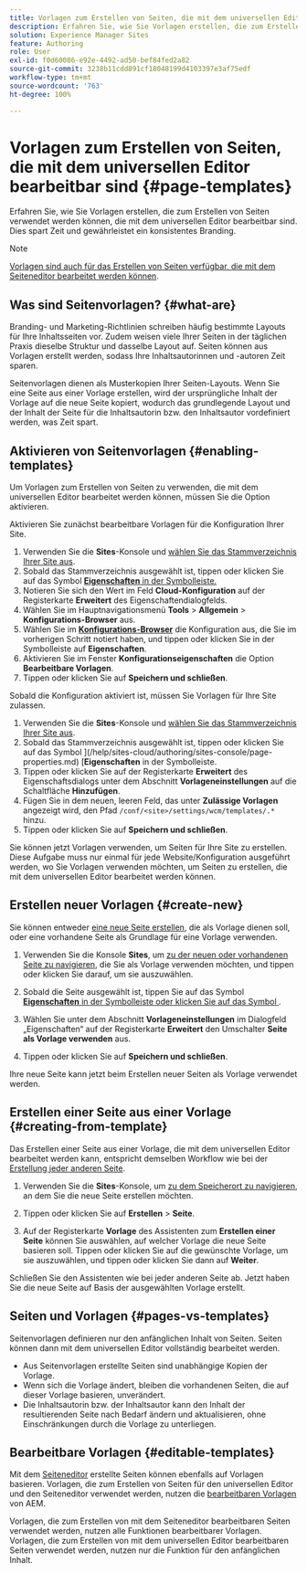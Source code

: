```yaml
---
title: Vorlagen zum Erstellen von Seiten, die mit dem universellen Editor bearbeitbar sind
description: Erfahren Sie, wie Sie Vorlagen erstellen, die zum Erstellen von Seiten verwendet werden können, die mit dem universellen Editor bearbeitbar sind. Dies spart Zeit und gewährleistet ein konsistentes Branding.
solution: Experience Manager Sites
feature: Authoring
role: User
exl-id: f0d60086-e92e-4492-ad50-bef84fed2a82
source-git-commit: 3238b11cdd891cf18048199d4103397e3af75edf
workflow-type: tm+mt
source-wordcount: '763'
ht-degree: 100%

---
```



# Vorlagen zum Erstellen von Seiten, die mit dem universellen Editor bearbeitbar sind {#page-templates}

Erfahren Sie, wie Sie Vorlagen erstellen, die zum Erstellen von Seiten verwendet werden können, die mit dem universellen Editor bearbeitbar sind. Dies spart Zeit und gewährleistet ein konsistentes Branding.

>[!NOTE]
>
>[Vorlagen sind auch für das Erstellen von Seiten verfügbar, die mit dem Seiteneditor bearbeitet werden können](/help/sites-cloud/authoring/page-editor/templates.md).

## Was sind Seitenvorlagen? {#what-are}

Branding- und Marketing-Richtlinien schreiben häufig bestimmte Layouts für Ihre Inhaltsseiten vor. Zudem weisen viele Ihrer Seiten in der täglichen Praxis dieselbe Struktur und dasselbe Layout auf. Seiten können aus Vorlagen erstellt werden, sodass Ihre Inhaltsautorinnen und -autoren Zeit sparen.

Seitenvorlagen dienen als Musterkopien Ihrer Seiten-Layouts. Wenn Sie eine Seite aus einer Vorlage erstellen, wird der ursprüngliche Inhalt der Vorlage auf die neue Seite kopiert, wodurch das grundlegende Layout und der Inhalt der Seite für die Inhaltsautorin bzw. den Inhaltsautor vordefiniert werden, was Zeit spart.

## Aktivieren von Seitenvorlagen {#enabling-templates}

Um Vorlagen zum Erstellen von Seiten zu verwenden, die mit dem universellen Editor bearbeitet werden können, müssen Sie die Option aktivieren.

Aktivieren Sie zunächst bearbeitbare Vorlagen für die Konfiguration Ihrer Site.

1. Verwenden Sie die **Sites**-Konsole und [wählen Sie das Stammverzeichnis Ihrer Site aus](/help/sites-cloud/authoring/sites-console/introduction.md#selecting-resources).
1. Sobald das Stammverzeichnis ausgewählt ist, tippen oder klicken Sie auf das Symbol [**Eigenschaften** in der Symbolleiste.](/help/sites-cloud/authoring/sites-console/page-properties.md)
1. Notieren Sie sich den Wert im Feld **Cloud-Konfiguration** auf der Registerkarte **Erweitert** des Eigenschaftendialogfelds.
1. Wählen Sie im Hauptnavigationsmenü **Tools** > **Allgemein** > **Konfigurations-Browser** aus.
1. Wählen Sie im **[Konfigurations-Browser](/help/implementing/developing/introduction/configurations.md)** die Konfiguration aus, die Sie im vorherigen Schritt notiert haben, und tippen oder klicken Sie in der Symbolleiste auf **Eigenschaften**.
1. Aktivieren Sie im Fenster **Konfigurationseigenschaften** die Option **Bearbeitbare Vorlagen**.
1. Tippen oder klicken Sie auf **Speichern und schließen**.

Sobald die Konfiguration aktiviert ist, müssen Sie Vorlagen für Ihre Site zulassen.

1. Verwenden Sie die **Sites**-Konsole und [wählen Sie das Stammverzeichnis Ihrer Site aus](/help/sites-cloud/authoring/sites-console/introduction.md#selecting-resources).
1. Sobald das Stammverzeichnis ausgewählt ist, tippen oder klicken Sie auf das Symbol ](/help/sites-cloud/authoring/sites-console/page-properties.md) [**Eigenschaften** in der Symbolleiste.
1. Tippen oder klicken Sie auf der Registerkarte **Erweitert** des Eigenschaftsdialogs unter dem Abschnitt **Vorlageneinstellungen** auf die Schaltfläche **Hinzufügen**.
1. Fügen Sie in dem neuen, leeren Feld, das unter **Zulässige Vorlagen** angezeigt wird, den Pfad `/conf/<site>/settings/wcm/templates/.*` hinzu.
1. Tippen oder klicken Sie auf **Speichern und schließen**.

Sie können jetzt Vorlagen verwenden, um Seiten für Ihre Site zu erstellen. Diese Aufgabe muss nur einmal für jede Website/Konfiguration ausgeführt werden, wo Sie Vorlagen verwenden möchten, um Seiten zu erstellen, die mit dem universellen Editor bearbeitet werden können.

## Erstellen neuer Vorlagen {#create-new}

Sie können entweder [eine neue Seite erstellen](/help/sites-cloud/authoring/sites-console/creating-pages.md), die als Vorlage dienen soll, oder eine vorhandene Seite als Grundlage für eine Vorlage verwenden.

1. Verwenden Sie die Konsole **Sites**, um [zu der neuen oder vorhandenen Seite zu navigieren](/help/sites-cloud/authoring/sites-console/introduction.md#selecting-resources), die Sie als Vorlage verwenden möchten, und tippen oder klicken Sie darauf, um sie auszuwählen.

1. Sobald die Seite ausgewählt ist, tippen Sie auf das Symbol [**Eigenschaften** in der Symbolleiste oder klicken Sie auf das Symbol ](/help/sites-cloud/authoring/sites-console/edit-page-properties.md).

1. Wählen Sie unter dem Abschnitt **Vorlageneinstellungen** im Dialogfeld „Eigenschaften“ auf der Registerkarte **Erweitert** den Umschalter **Seite als Vorlage verwenden** aus.

1. Tippen oder klicken Sie auf **Speichern und schließen**.

Ihre neue Seite kann jetzt beim Erstellen neuer Seiten als Vorlage verwendet werden.

## Erstellen einer Seite aus einer Vorlage {#creating-from-template}

Das Erstellen einer Seite aus einer Vorlage, die mit dem universellen Editor bearbeitet werden kann, entspricht demselben Workflow wie bei der [Erstellung jeder anderen Seite](/help/sites-cloud/authoring/sites-console/creating-pages.md).

1. Verwenden Sie die **Sites**-Konsole, um [zu dem Speicherort zu navigieren](/help/sites-cloud/authoring/sites-console/introduction.md#selecting-resources), an dem Sie die neue Seite erstellen möchten.

1. Tippen oder klicken Sie auf **Erstellen** > **Seite**.

1. Auf der Registerkarte **Vorlage** des Assistenten zum **Erstellen einer Seite** können Sie auswählen, auf welcher Vorlage die neue Seite basieren soll. Tippen oder klicken Sie auf die gewünschte Vorlage, um sie auszuwählen, und tippen oder klicken Sie dann auf **Weiter**.

Schließen Sie den Assistenten wie bei jeder anderen Seite ab. Jetzt haben Sie die neue Seite auf Basis der ausgewählten Vorlage erstellt.

## Seiten und Vorlagen {#pages-vs-templates}

Seitenvorlagen definieren nur den anfänglichen Inhalt von Seiten. Seiten können dann mit dem universellen Editor vollständig bearbeitet werden.

* Aus Seitenvorlagen erstellte Seiten sind unabhängige Kopien der Vorlage.
* Wenn sich die Vorlage ändert, bleiben die vorhandenen Seiten, die auf dieser Vorlage basieren, unverändert.
* Die Inhaltsautorin bzw. der Inhaltsautor kann den Inhalt der resultierenden Seite nach Bedarf ändern und aktualisieren, ohne Einschränkungen durch die Vorlage zu unterliegen.

## Bearbeitbare Vorlagen {#editable-templates}

Mit dem [Seiteneditor](/help/sites-cloud/authoring/page-editor/introduction.md) erstellte Seiten können ebenfalls auf Vorlagen basieren. Vorlagen, die zum Erstellen von Seiten für den universellen Editor und den Seiteneditor verwendet werden, nutzen die [bearbeitbaren Vorlagen](/help/implementing/developing/components/templates.md) von AEM.

Vorlagen, die zum Erstellen von mit dem Seiteneditor bearbeitbaren Seiten verwendet werden, nutzen alle Funktionen bearbeitbarer Vorlagen. Vorlagen, die zum Erstellen von mit dem universellen Editor bearbeitbaren Seiten verwendet werden, nutzen nur die Funktion für den anfänglichen Inhalt.
